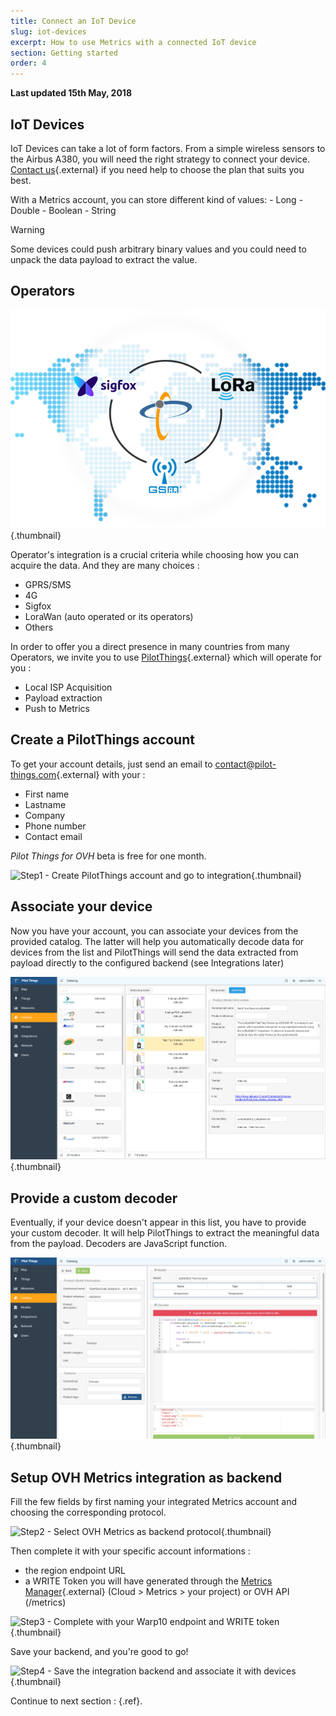 ```yaml
---
title: Connect an IoT Device
slug: iot-devices
excerpt: How to use Metrics with a connected IoT device
section: Getting started
order: 4
---
```


**Last updated 15th May, 2018**


## IoT Devices
IoT Devices can take a lot of form factors. From a simple wireless sensors to the Airbus A380, you will need the right strategy to connect your device. [Contact us](mailto:metrics@priv.ovh.net){.external} if you need help to choose the plan that suits you best.

With a Metrics account, you can store different kind of values: - Long - Double - Boolean - String



> [!warning]
>
> Some devices could push arbitrary binary values and you could need to unpack the data payload to extract the value.
> 


## Operators

![header](images/operators.png){.thumbnail}

Operator's integration is a crucial criteria while choosing how you can acquire the data. And they are many choices :

- GPRS/SMS
- 4G
- Sigfox
- LoraWan (auto operated or its operators)
- Others

In order to offer you a direct presence in many countries from many Operators, we invite you to use [PilotThings](http://www.pilot-things.com/accueil/){.external} which will operate for you :

- Local ISP Acquisition
- Payload extraction
- Push to Metrics


## Create a PilotThings account
To get your account details, just send an email to [contact@pilot-things.com](mailto:contact@pilot-things.com){.external} with your :

- First name
- Lastname
- Company
- Phone number
- Contact email

*Pilot Things for OVH* beta is free for one month.


![Step1 - Create PilotThings account and go to integration](images/OVH-PilotThings-Step1.png){.thumbnail}


## Associate your device
Now you have your account, you can associate your devices from the provided catalog. The latter will help you automatically decode data for devices from the list and PilotThings will send the data extracted from payload directly to the configured backend (see Integrations later)


![Step1 - Create PilotThings account and go to integration](images/device_association.png){.thumbnail}


## Provide a custom decoder
Eventually, if your device doesn't appear in this list, you have to provide your custom decoder. It will help PilotThings to extract the meaningful data from the payload. Decoders are JavaScript function.


![Step1 - Create PilotThings account and go to integration](images/decoder.png){.thumbnail}


## Setup OVH Metrics integration as backend
Fill the few fields by first naming your integrated Metrics account and choosing the corresponding protocol.


![Step2 - Select OVH Metrics as backend protocol](images/OVH-PilotThings-Step2.png){.thumbnail}

Then complete it with your specific account informations :

- the region endpoint URL
- a WRITE Token you will have generated through the [Metrics Manager](https://www.ovh.com/manager/cloud/index.html#/dbaas/metrics/){.external} (Cloud > Metrics > your project) or OVH API (/metrics)


![Step3 - Complete with your Warp10 endpoint and WRITE token](images/OVH-PilotThings-Step3.png){.thumbnail}

Save your backend, and you're good to go!


![Step4 - Save the integration backend and associate it with devices](images/OVH-PilotThings-Step4.png){.thumbnail}

Continue to next section : [](../start_analytics/guide.en-gb.md){.ref}.
